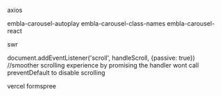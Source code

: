 axios

embla-carousel-autoplay
embla-carousel-class-names
embla-carousel-react

swr

document.addEventListener('scroll', handleScroll, {passive: true}) //smoother scrolling experience by promising the handler wont call preventDefault to disable scrolling

vercel formspree
